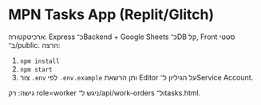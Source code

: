 # MPN Tasks App (Replit/Glitch)
ארכיטקטורה: Express כ־Backend + Google Sheets כ־DB קל, Front סטטי ב־/public.
הרצה:
1) `npm install`
2) `npm start`
3) צור `.env` לפי `.env.example` ותן הרשאת Editor על הגיליון ל־Service Account.

גישה: רק role=worker ניגש ל־/api/work-orders ול־tasks.html.
